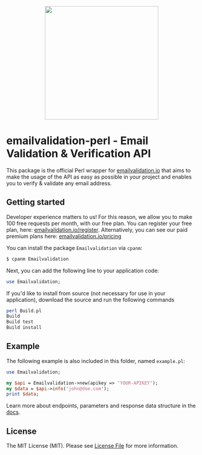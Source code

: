 <p align="center">
<img src="https://app.emailvalidation.io/img/logo/emailvalidation.png" width="300"/>
</p>

# emailvalidation-perl - Email Validation & Verification API

This package is the official Perl wrapper for [emailvalidation.io](https://emailvalidation.io) that aims to make the usage of the API as easy as possible in your project and enables you to verify & validate any email address.

## Getting started

Developer experience matters to us! For this reason, we allow you to make 100 free requests per month, with our free plan. 
You can register your free plan, here: [emailvalidation.io/register](https://app.emailvalidation.io/register). Alternatively, you can
see our paid premium plans here: [emailvalidation.io/pricing](https://emailvalidation.io/pricing)

You can install the package `Emailvalidation` via `cpanm`:

```bash
$ cpanm Emailvalidation
```

Next, you can add the following line to your application code: 

```perl
use Emailvalidation;
```

If you'd like to install from source (not necessary for use in your application), download the source and run the following commands

```bash
perl Build.pl
Build
Build test
Build install
```

## Example

The following example is also included in this folder, named `example.pl`:

```perl
use Emailvalidation;

my $api = Emailvalidation->new(apikey => 'YOUR-APIKEY');
my $data = $api->info('john@doe.com');
print $data;
```

Learn more about endpoints, parameters and response data structure in the [docs](https://emailvalidation.io/docs).

[docs]: https://emailvalidation.io/docs
[emailvalidation.com]: https://emailvalidation.io

## License

The MIT License (MIT). Please see [License File](LICENSE.md) for more information.
